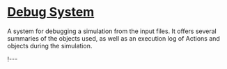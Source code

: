 # [Debug System](syntax/Debug/index.md)

A system for debugging a simulation from the input files.
It offers several summaries of the objects used, as well as an execution log of Actions and objects during the simulation.

!---
